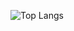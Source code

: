 

![Top Langs](https://github-readme-stats.vercel.app/api/top-langs/?username=aadrijupadya&theme=tokyonight)
